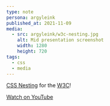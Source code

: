 ```yaml
---
type: note
persona: argyleink
published_at: 2021-11-09
media:
  - src: argyleink/w3c-nesting.jpg
    alt: Mid presentation screenshot
    width: 1280
    height: 720
tags: 
  - css
  - media
---
```


[CSS Nesting](https://www.w3.org/TR/css-nesting-1/) for the [W3C](https://www.youtube.com/@W3COfficial)!

[Watch on YouTube](https://www.youtube.com/watch?v=DhArSHAR8rY&list=PLpT5nMxKrUl8dllxogUN0kMgeyK5vVHdH&index=15)